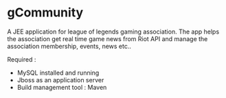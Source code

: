 # gCommunity

A JEE application for league of legends gaming association.
The app helps the association get real time game news from Riot API and manage the association membership, events, news etc..

Required :

- MySQL installed and running
- Jboss as an application server
- Build management tool : Maven
